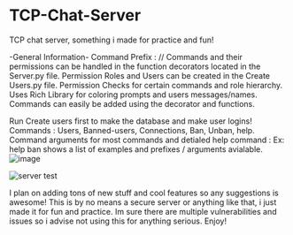 # TCP-Chat-Server
TCP chat server, something i made for practice and fun!

-General Information-
Command Prefix : // 
Commands and their permissions can be handled in the function decorators located in the Server.py file.
Permission Roles and Users can be created in the Create Users.py file.
Permission Checks for certain commands and role hierarchy.
Uses Rich Library for coloring prompts and users messages/names.
Commands can easily be added using the decorator and functions.

Run Create users first to make the database and make user logins!
Commands : Users, Banned-users, Connections, Ban, Unban, help.
Command arguments for most commands and detialed help command : Ex: help ban shows a list of examples and prefixes / arguments avialable.
![image](https://user-images.githubusercontent.com/80642468/138542119-8e6ae157-262a-4a9f-99a6-108e37b2cd97.png)

![server test](https://user-images.githubusercontent.com/80642468/128669686-84d4e8da-17ff-4137-b66a-8e1351bef8fb.PNG)

I plan on adding tons of new stuff and cool features so any suggestions is awesome! This is by no means a secure server or anything like that, i just made it for fun and practice. Im sure there are multiple vulnerabilities and issues so i advise not using this for anything serious.
Enjoy!

